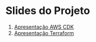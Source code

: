 # Slides do Projeto

1. [Apresentação AWS CDK](apresentacao-cdk.pdf)
2. [Apresentação Terraform](apresentacao-terraform.pdf)